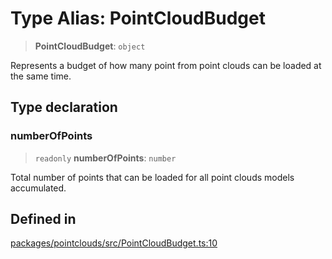 # Type Alias: PointCloudBudget

> **PointCloudBudget**: `object`

Represents a budget of how many point from point clouds can be
loaded at the same time.

## Type declaration

### numberOfPoints

> `readonly` **numberOfPoints**: `number`

Total number of points that can be loaded for all point clouds models
accumulated.

## Defined in

[packages/pointclouds/src/PointCloudBudget.ts:10](https://github.com/cognitedata/reveal/blob/3aaed3491dba3f4ba9ecd87f495d35383cc73a1d/viewer/packages/pointclouds/src/PointCloudBudget.ts#L10)
